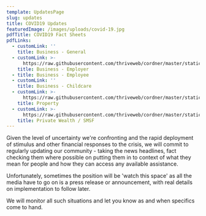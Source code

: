 ```yaml
---
template: UpdatesPage
slug: updates
title: COVID19 Updates
featuredImage: /images/uploads/covid-19.jpg
pdfTitle: COVID19 Fact Sheets
pdfLinks:
  - customLink: ''
    title: Business - General
  - customLink: >-
      https://raw.githubusercontent.com/thriveweb/cordner/master/static/images/uploads/covid19-fact-sheet-business-employers.pdf
    title: Business - Employer
  - title: Business - Employee
  - customLink: ''
    title: Business - Childcare
  - customLink: >-
      https://raw.githubusercontent.com/thriveweb/cordner/master/static/images/uploads/covid19-fact-sheet-property.pdf
    title: Property
  - customLink: >-
      https://raw.githubusercontent.com/thriveweb/cordner/master/static/images/uploads/covid19-fact-sheet-private-wealth.pdf
    title: Private Wealth / SMSF
---
```


Given the level of uncertainty we're confronting and the rapid deployment of stimulus and other financial responses to the crisis, we will commit to regularly updating our community - taking the news headlines, fact checking them where possible on putting them in to context of what they mean for people and how they can access any available assistance.

Unfortunately, sometimes the position will be 'watch this space' as all the media have to go on is a press release or announcement, with real details on implementation to follow later.

We will monitor all such situations and let you know as and when specifics come to hand.

